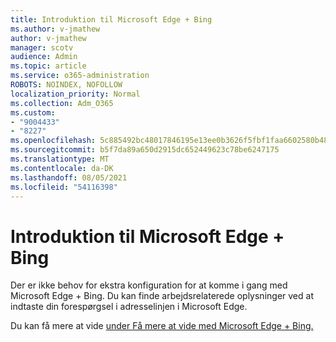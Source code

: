 ```yaml
---
title: Introduktion til Microsoft Edge + Bing
ms.author: v-jmathew
author: v-jmathew
manager: scotv
audience: Admin
ms.topic: article
ms.service: o365-administration
ROBOTS: NOINDEX, NOFOLLOW
localization_priority: Normal
ms.collection: Adm_O365
ms.custom:
- "9004433"
- "8227"
ms.openlocfilehash: 5c885492bc48017846195e13ee0b3626f5fbf1faa6602580b487141a6d21df9d
ms.sourcegitcommit: b5f7da89a650d2915dc652449623c78be6247175
ms.translationtype: MT
ms.contentlocale: da-DK
ms.lasthandoff: 08/05/2021
ms.locfileid: "54116398"
---
```

# <a name="get-started-with-microsoft-edge--bing"></a>Introduktion til Microsoft Edge + Bing

Der er ikke behov for ekstra konfiguration for at komme i gang med Microsoft Edge + Bing. Du kan finde arbejdsrelaterede oplysninger ved at indtaste din forespørgsel i adresselinjen i Microsoft Edge.

Du kan få mere at vide [under Få mere at vide med Microsoft Edge + Bing.](https://go.microsoft.com/fwlink/?linkid=2152963)
